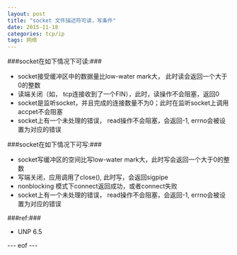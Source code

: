 ```yaml
---
layout: post
title: "socket 文件描述符可读，写条件"
date: 2015-11-18
categories: tcp/ip
tags: 网络
---
```


###socket在如下情况下可读:###

* socket接受缓冲区中的数据量比low-water mark大， 此时读会返回一个大于0的整数
* 读端关闭（如， tcp连接收到了一个FIN），此时，读操作不会阻塞，返回0
* socket是监听socket，并且完成的连接数量不为0；此时在监听socket上调用accpet不会阻塞
* socket上有一个未处理的错误， read操作不会阻塞，会返回-1, errno会被设置为对应的错误

###socket在如下情况下可写:###

* socket写缓冲区的空间比写low-water mark大，此时写会返回一个大于0的整数
* 写端关闭，应用调用了close(), 此时写，会返回sigpipe
* nonblocking 模式下connect返回成功，或者connect失败
* socket上有一个未处理的错误， read操作不会阻塞，会返回-1, errno会被设置为对应的错误

###ref:###

* UNP 6.5 

--- eof ---
